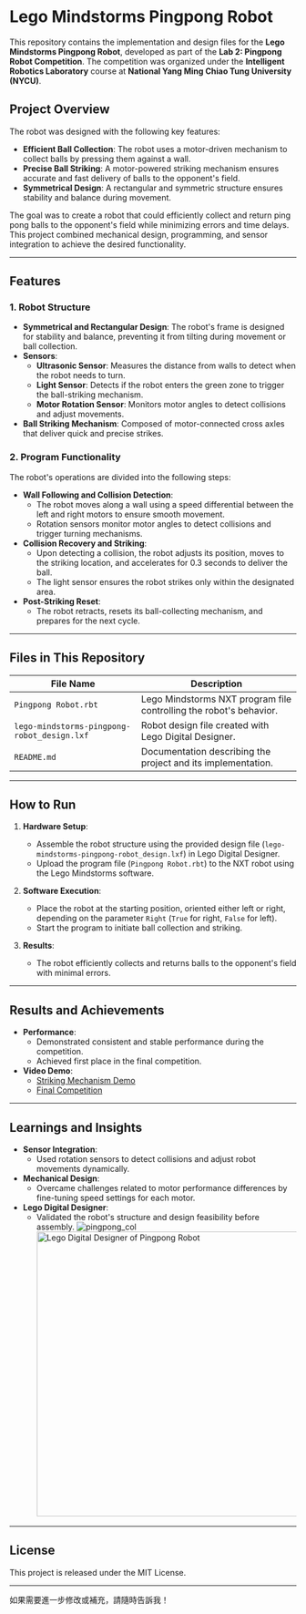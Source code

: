 # Lego Mindstorms Pingpong Robot

This repository contains the implementation and design files for the **Lego Mindstorms Pingpong Robot**, developed as part of the **Lab 2: Pingpong Robot Competition**. The competition was organized under the **Intelligent Robotics Laboratory** course at **National Yang Ming Chiao Tung University (NYCU)**.

## Project Overview

The robot was designed with the following key features:
- **Efficient Ball Collection**: The robot uses a motor-driven mechanism to collect balls by pressing them against a wall.
- **Precise Ball Striking**: A motor-powered striking mechanism ensures accurate and fast delivery of balls to the opponent's field.
- **Symmetrical Design**: A rectangular and symmetric structure ensures stability and balance during movement.

The goal was to create a robot that could efficiently collect and return ping pong balls to the opponent's field while minimizing errors and time delays. This project combined mechanical design, programming, and sensor integration to achieve the desired functionality.

---

## Features

### 1. Robot Structure
- **Symmetrical and Rectangular Design**: The robot's frame is designed for stability and balance, preventing it from tilting during movement or ball collection.
- **Sensors**:
  - **Ultrasonic Sensor**: Measures the distance from walls to detect when the robot needs to turn.
  - **Light Sensor**: Detects if the robot enters the green zone to trigger the ball-striking mechanism.
  - **Motor Rotation Sensor**: Monitors motor angles to detect collisions and adjust movements.
- **Ball Striking Mechanism**: Composed of motor-connected cross axles that deliver quick and precise strikes.

### 2. Program Functionality
The robot's operations are divided into the following steps:
- **Wall Following and Collision Detection**:
  - The robot moves along a wall using a speed differential between the left and right motors to ensure smooth movement.
  - Rotation sensors monitor motor angles to detect collisions and trigger turning mechanisms.
- **Collision Recovery and Striking**:
  - Upon detecting a collision, the robot adjusts its position, moves to the striking location, and accelerates for 0.3 seconds to deliver the ball.
  - The light sensor ensures the robot strikes only within the designated area.
- **Post-Striking Reset**:
  - The robot retracts, resets its ball-collecting mechanism, and prepares for the next cycle.

---

## Files in This Repository

| File Name                             | Description                                                                 |
|---------------------------------------|-----------------------------------------------------------------------------|
| `Pingpong Robot.rbt`                  | Lego Mindstorms NXT program file controlling the robot's behavior.          |
| `lego-mindstorms-pingpong-robot_design.lxf` | Robot design file created with Lego Digital Designer.                         |
| `README.md`                           | Documentation describing the project and its implementation.                |

---

## How to Run

1. **Hardware Setup**:
   - Assemble the robot structure using the provided design file (`lego-mindstorms-pingpong-robot_design.lxf`) in Lego Digital Designer.
   - Upload the program file (`Pingpong Robot.rbt`) to the NXT robot using the Lego Mindstorms software.

2. **Software Execution**:
   - Place the robot at the starting position, oriented either left or right, depending on the parameter `Right` (`True` for right, `False` for left).
   - Start the program to initiate ball collection and striking.

3. **Results**:
   - The robot efficiently collects and returns balls to the opponent's field with minimal errors.

---

## Results and Achievements

- **Performance**:
  - Demonstrated consistent and stable performance during the competition.
  - Achieved first place in the final competition.
- **Video Demo**:
  - [Striking Mechanism Demo](https://youtube.com/shorts/Xh3lH8HGwqA)
  - [Final Competition](https://youtu.be/6f9M96ofsps)

---

## Learnings and Insights

- **Sensor Integration**:
  - Used rotation sensors to detect collisions and adjust robot movements dynamically.
- **Mechanical Design**:
  - Overcame challenges related to motor performance differences by fine-tuning speed settings for each motor.
- **Lego Digital Designer**:
  - Validated the robot's structure and design feasibility before assembly.
    ![pingpong_col](https://github.com/user-attachments/assets/65779e12-9556-4861-9265-424882be1440)
    <img src="https://github.com/user-attachments/assets/65779e12-9556-4861-9265-424882be1440" alt="Lego Digital Designer of Pingpong Robot" width="500"/>


---

## License

This project is released under the MIT License.

---

如果需要進一步修改或補充，請隨時告訴我！
